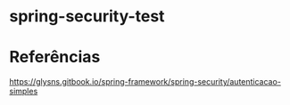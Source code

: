 # spring-security-test



# Referências
https://glysns.gitbook.io/spring-framework/spring-security/autenticacao-simples